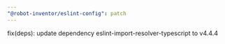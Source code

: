```yaml
---
"@robot-inventor/eslint-config": patch
---
```


fix(deps): update dependency eslint-import-resolver-typescript to v4.4.4

